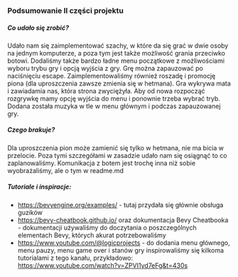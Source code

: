 ### Podsumowanie II części projektu

##### Co udało się zrobić?

Udało nam się zaimplementować szachy, w które da się grać w dwie osoby na jednym komputerze, a poza tym jest także możliwość grania przeciwko botowi. Dodaliśmy także bardzo ładne menu początkowe z możliwościami wyboru trybu gry i opcją wyjścia z gry. Grę można zapauzować po naciśnięciu escape. Zaimplementowaliśmy również roszadę i promocję piona (dla uproszczenia zawsze zmienia się w hetmana). Gra wykrywa mata i zawiadamia nas, która strona zwyciężyła. Aby od nowa rozpocząć rozgrywkę mamy opcję wyjścia do menu i ponownie trzeba wybrać tryb. Dodana została muzyka w tle w menu głównym i podczas zapauzowanej gry.

##### Czego brakuje?

Dla uproszczenia pion może zamienić się tylko w hetmana, nie ma bicia w przelocie. Poza tymi szczegółami w zasadzie udało nam się osiągnąć to co zaplanowaliśmy. Komunikacja z botem jest trochę inna niż sobie wyobrażaliśmy, ale o tym w readme.md

##### Tutoriale i inspiracje:

- https://bevyengine.org/examples/ - tutaj przydała się głównie obsługa guzików
- https://bevy-cheatbook.github.io/ oraz dokumentacja Bevy Cheatbooka - dokumentacji używaliśmy do doczytania o poszczególnych elementach Bevy, których akurat potrzebowaliśmy
- https://www.youtube.com/@logicprojects - do dodania menu głównego, menu pauzy, menu game over i stanów gry inspirowaliśmy się kilkoma tutorialami z tego kanału, przykładowo:  https://www.youtube.com/watch?v=ZPVI1yd7eFg&t=430s